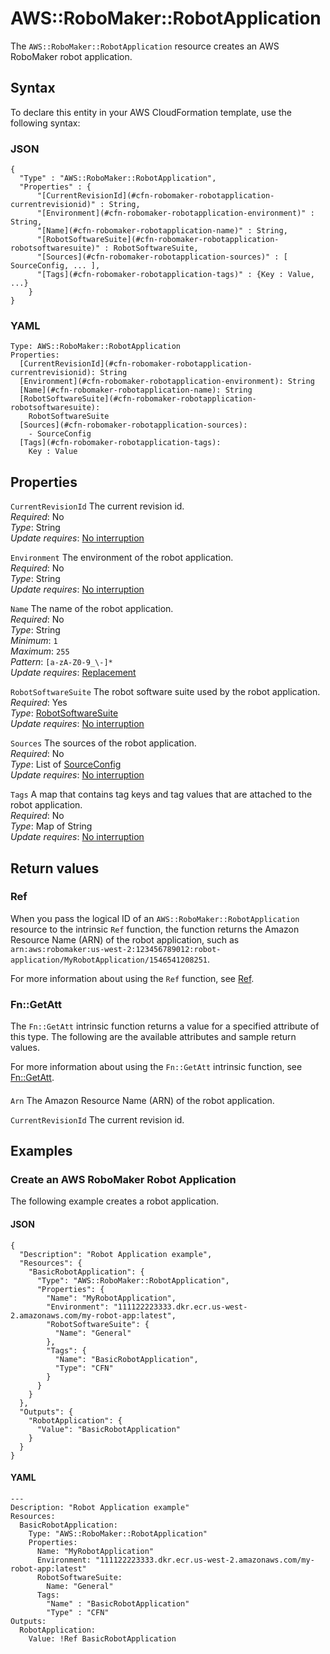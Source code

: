 # AWS::RoboMaker::RobotApplication<a name="aws-resource-robomaker-robotapplication"></a>

The `AWS::RoboMaker::RobotApplication` resource creates an AWS RoboMaker robot application\.

## Syntax<a name="aws-resource-robomaker-robotapplication-syntax"></a>

To declare this entity in your AWS CloudFormation template, use the following syntax:

### JSON<a name="aws-resource-robomaker-robotapplication-syntax.json"></a>

```
{
  "Type" : "AWS::RoboMaker::RobotApplication",
  "Properties" : {
      "[CurrentRevisionId](#cfn-robomaker-robotapplication-currentrevisionid)" : String,
      "[Environment](#cfn-robomaker-robotapplication-environment)" : String,
      "[Name](#cfn-robomaker-robotapplication-name)" : String,
      "[RobotSoftwareSuite](#cfn-robomaker-robotapplication-robotsoftwaresuite)" : RobotSoftwareSuite,
      "[Sources](#cfn-robomaker-robotapplication-sources)" : [ SourceConfig, ... ],
      "[Tags](#cfn-robomaker-robotapplication-tags)" : {Key : Value, ...}
    }
}
```

### YAML<a name="aws-resource-robomaker-robotapplication-syntax.yaml"></a>

```
Type: AWS::RoboMaker::RobotApplication
Properties:
  [CurrentRevisionId](#cfn-robomaker-robotapplication-currentrevisionid): String
  [Environment](#cfn-robomaker-robotapplication-environment): String
  [Name](#cfn-robomaker-robotapplication-name): String
  [RobotSoftwareSuite](#cfn-robomaker-robotapplication-robotsoftwaresuite):
    RobotSoftwareSuite
  [Sources](#cfn-robomaker-robotapplication-sources):
    - SourceConfig
  [Tags](#cfn-robomaker-robotapplication-tags):
    Key : Value
```

## Properties<a name="aws-resource-robomaker-robotapplication-properties"></a>

`CurrentRevisionId` <a name="cfn-robomaker-robotapplication-currentrevisionid"></a>
The current revision id\.  
_Required_: No  
_Type_: String  
_Update requires_: [No interruption](https://docs.aws.amazon.com/AWSCloudFormation/latest/UserGuide/using-cfn-updating-stacks-update-behaviors.html#update-no-interrupt)

`Environment` <a name="cfn-robomaker-robotapplication-environment"></a>
The environment of the robot application\.  
_Required_: No  
_Type_: String  
_Update requires_: [No interruption](https://docs.aws.amazon.com/AWSCloudFormation/latest/UserGuide/using-cfn-updating-stacks-update-behaviors.html#update-no-interrupt)

`Name` <a name="cfn-robomaker-robotapplication-name"></a>
The name of the robot application\.  
_Required_: No  
_Type_: String  
_Minimum_: `1`  
_Maximum_: `255`  
_Pattern_: `[a-zA-Z0-9_\-]*`  
_Update requires_: [Replacement](https://docs.aws.amazon.com/AWSCloudFormation/latest/UserGuide/using-cfn-updating-stacks-update-behaviors.html#update-replacement)

`RobotSoftwareSuite` <a name="cfn-robomaker-robotapplication-robotsoftwaresuite"></a>
The robot software suite used by the robot application\.  
_Required_: Yes  
_Type_: [RobotSoftwareSuite](aws-properties-robomaker-robotapplication-robotsoftwaresuite.md)  
_Update requires_: [No interruption](https://docs.aws.amazon.com/AWSCloudFormation/latest/UserGuide/using-cfn-updating-stacks-update-behaviors.html#update-no-interrupt)

`Sources` <a name="cfn-robomaker-robotapplication-sources"></a>
The sources of the robot application\.  
_Required_: No  
_Type_: List of [SourceConfig](aws-properties-robomaker-robotapplication-sourceconfig.md)  
_Update requires_: [No interruption](https://docs.aws.amazon.com/AWSCloudFormation/latest/UserGuide/using-cfn-updating-stacks-update-behaviors.html#update-no-interrupt)

`Tags` <a name="cfn-robomaker-robotapplication-tags"></a>
A map that contains tag keys and tag values that are attached to the robot application\.  
_Required_: No  
_Type_: Map of String  
_Update requires_: [No interruption](https://docs.aws.amazon.com/AWSCloudFormation/latest/UserGuide/using-cfn-updating-stacks-update-behaviors.html#update-no-interrupt)

## Return values<a name="aws-resource-robomaker-robotapplication-return-values"></a>

### Ref<a name="aws-resource-robomaker-robotapplication-return-values-ref"></a>

When you pass the logical ID of an `AWS::RoboMaker::RobotApplication` resource to the intrinsic `Ref` function, the function returns the Amazon Resource Name \(ARN\) of the robot application, such as `arn:aws:robomaker:us-west-2:123456789012:robot-application/MyRobotApplication/1546541208251`\.

For more information about using the `Ref` function, see [Ref](https://docs.aws.amazon.com/AWSCloudFormation/latest/UserGuide/intrinsic-function-reference-ref.html)\.

### Fn::GetAtt<a name="aws-resource-robomaker-robotapplication-return-values-fn--getatt"></a>

The `Fn::GetAtt` intrinsic function returns a value for a specified attribute of this type\. The following are the available attributes and sample return values\.

For more information about using the `Fn::GetAtt` intrinsic function, see [Fn::GetAtt](https://docs.aws.amazon.com/AWSCloudFormation/latest/UserGuide/intrinsic-function-reference-getatt.html)\.

#### <a name="aws-resource-robomaker-robotapplication-return-values-fn--getatt-fn--getatt"></a>

`Arn` <a name="Arn-fn::getatt"></a>
The Amazon Resource Name \(ARN\) of the robot application\.

`CurrentRevisionId` <a name="CurrentRevisionId-fn::getatt"></a>
The current revision id\.

## Examples<a name="aws-resource-robomaker-robotapplication--examples"></a>

### Create an AWS RoboMaker Robot Application<a name="aws-resource-robomaker-robotapplication--examples--Create_an__RoboMaker_Robot_Application"></a>

The following example creates a robot application\.

#### JSON<a name="aws-resource-robomaker-robotapplication--examples--Create_an__RoboMaker_Robot_Application--json"></a>

```
{
  "Description": "Robot Application example",
  "Resources": {
    "BasicRobotApplication": {
      "Type": "AWS::RoboMaker::RobotApplication",
      "Properties": {
        "Name": "MyRobotApplication",
        "Environment": "111122223333.dkr.ecr.us-west-2.amazonaws.com/my-robot-app:latest",
        "RobotSoftwareSuite": {
          "Name": "General"
        },
        "Tags": {
          "Name": "BasicRobotApplication",
          "Type": "CFN"
        }
      }
    }
  },
  "Outputs": {
    "RobotApplication": {
      "Value": "BasicRobotApplication"
    }
  }
}
```

#### YAML<a name="aws-resource-robomaker-robotapplication--examples--Create_an__RoboMaker_Robot_Application--yaml"></a>

```
---
Description: "Robot Application example"
Resources:
  BasicRobotApplication:
    Type: "AWS::RoboMaker::RobotApplication"
    Properties:
      Name: "MyRobotApplication"
      Environment: "111122223333.dkr.ecr.us-west-2.amazonaws.com/my-robot-app:latest"
      RobotSoftwareSuite:
        Name: "General"
      Tags:
        "Name" : "BasicRobotApplication"
        "Type" : "CFN"
Outputs:
  RobotApplication:
    Value: !Ref BasicRobotApplication
```
